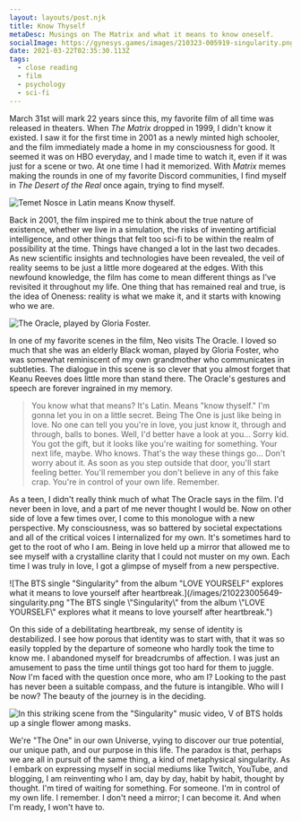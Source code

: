 ```yaml
---
layout: layouts/post.njk
title: Know Thyself
metaDesc: Musings on The Matrix and what it means to know oneself.
socialImage: https://gynesys.games/images/210323-005919-singularity.png
date: 2021-03-22T02:35:30.113Z
tags:
  - close reading
  - film
  - psychology
  - sci-fi
---
```

March 31st will mark 22 years since this, my favorite film of all time was released in theaters. When *The Matrix* dropped in 1999, I didn't know it existed. I saw it for the first time in 2001 as a newly minted high schooler, and the film immediately made a home in my consciousness for good. It seemed it was on HBO everyday, and I made time to watch it, even if it was just for a scene or two. At one time I had it memorized. With *Matrix* memes making the rounds in one of my favorite Discord communities, I find myself in *The Desert of the Real* once again, trying to find myself.

![Temet Nosce in Latin means Know thyself.](/images/210323-002829-matrix.png "Temet Nosce in Latin means Know thyself. One cannot be told they are The One. They simply must know.")

Back in 2001, the film inspired me to think about the true nature of existence, whether we live in a simulation, the risks of inventing artificial intelligence, and other things that felt too sci-fi to be within the realm of possibility at the time. Things have changed a lot in the last two decades. As new scientific insights and technologies have been revealed, the veil of reality seems to be just a little more dogeared at the edges. With this newfound knowledge, the film has come to mean different things as I've revisited it throughout my life. One thing that has remained real and true, is the idea of Oneness: reality is what we make it, and it starts with knowing who we are.

![The Oracle, played by Gloria Foster.](/images/210323-003054-matrix.png "The Oracle, played by Gloria Foster.")

In one of my favorite scenes in the film, Neo visits The Oracle. I loved so much that she was an elderly Black woman, played by Gloria Foster, who was somewhat reminiscent of my own grandmother who communicates in subtleties. The dialogue in this scene is so clever that you almost forget that Keanu Reeves does little more than stand there. The Oracle's gestures and speech are forever ingrained in my memory.

> You know what that means? It's Latin. Means "know thyself." I'm gonna let you in on a little secret. Being The One is just like being in love. No one can tell you you're in love, you just know it, through and through, balls to bones. Well, I'd better have a look at you&hellip; Sorry kid. You got the gift, but it looks like you're waiting for something. Your next life, maybe. Who knows. That's the way these things go&hellip; Don't worry about it. As soon as you step outside that door, you'll start feeling better. You'll remember you don't believe in any of this fake crap. You're in control of your own life. Remember. 

As a teen, I didn't really think much of what The Oracle says in the film. I'd never been in love, and a part of me never thought I would be. Now on other side of love a few times over, I come to this monologue with a new perspective. My consciousness, was so battered by societal expectations and all of the critical voices I internalized for my own. It's sometimes hard to get to the root of who I am. Being in love held up a mirror that allowed me to see myself with a crystalline clarity that I could not muster on my own. Each time I was truly in love, I got a glimpse of myself from a new perspective.

![The BTS single "Singularity" from the album "LOVE YOURSELF" explores what it means to love yourself after heartbreak.](/images/210223005649-singularity.png "The BTS single \\"Singularity\\" from the album \\"LOVE YOURSELF\\" explores what it means to love yourself after heartbreak.")

On this side of a debilitating heartbreak, my sense of identity is destabilized. I see how porous that identity was to start with, that it was so easily toppled by the departure of someone who hardly took the time to know me. I abandoned myself for breadcrumbs of affection. I was just an amusement to pass the time until things got too hard for them to juggle. Now I'm faced with the question once more, who am I? Looking to the past has never been a suitable compass, and the future is intangible. Who will I be now? The beauty of the journey is in the deciding.

![In this striking scene from the "Singularity" music video, V of BTS holds up a single flower among masks.](/images/210323-005919-singularity.png "In this striking scene from the \\\"Singularity\\\" music video, V of BTS holds up a single flower among masks. Will he choose the mask or allow himself to bloom?")

We're "The One" in our own Universe, vying to discover our true potential, our unique path, and our purpose in this life. The paradox is that, perhaps we are all in pursuit of the same thing, a kind of metaphysical singularity. As I embark on expressing myself in social mediums like Twitch, YouTube, and blogging, I am reinventing who I am, day by day, habit by habit, thought by thought. I'm tired of waiting for something. For someone. I'm in control of my own life. I remember. I don't need a mirror; I can become it. And when I'm ready, I won't have to.
